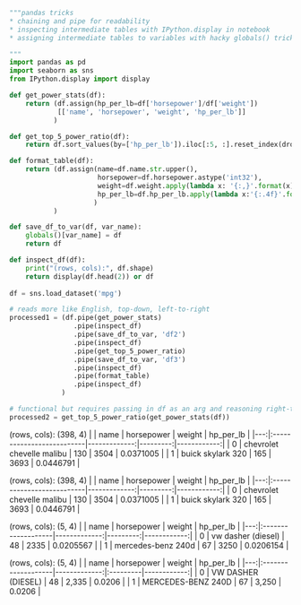 ```python
"""pandas tricks
* chaining and pipe for readability
* inspecting intermediate tables with IPython.display in notebook
* assigning intermediate tables to variables with hacky globals() trick

"""
import pandas as pd
import seaborn as sns
from IPython.display import display

def get_power_stats(df):
    return (df.assign(hp_per_lb=df['horsepower']/df['weight'])
            [['name', 'horsepower', 'weight', 'hp_per_lb']]
           )

def get_top_5_power_ratio(df):
    return df.sort_values(by=['hp_per_lb']).iloc[:5, :].reset_index(drop=True)

def format_table(df):
    return (df.assign(name=df.name.str.upper(), 
                      horsepower=df.horsepower.astype('int32'),
                      weight=df.weight.apply(lambda x: '{:,}'.format(x)),
                      hp_per_lb=df.hp_per_lb.apply(lambda x:'{:.4f}'.format(x)),
                     )
           )

def save_df_to_var(df, var_name):
    globals()[var_name] = df
    return df

def inspect_df(df):
    print("(rows, cols):", df.shape)
    return display(df.head(2)) or df
    
df = sns.load_dataset('mpg')

# reads more like English, top-down, left-to-right
processed1 = (df.pipe(get_power_stats)
                .pipe(inspect_df)
                .pipe(save_df_to_var, 'df2')
                .pipe(inspect_df)
                .pipe(get_top_5_power_ratio)
                .pipe(save_df_to_var, 'df3')              
                .pipe(inspect_df)
                .pipe(format_table)
                .pipe(inspect_df)
             )

# functional but requires passing in df as an arg and reasoning right-to-left/from inner to outer
processed2 = get_top_5_power_ratio(get_power_stats(df))
```

(rows, cols): (398, 4)
|    | name                      |   horsepower |   weight |   hp_per_lb |
|---:|:--------------------------|-------------:|---------:|------------:|
|  0 | chevrolet chevelle malibu |          130 |     3504 |   0.0371005 |
|  1 | buick skylark 320         |          165 |     3693 |   0.0446791 |

(rows, cols): (398, 4)
|    | name                      |   horsepower |   weight |   hp_per_lb |
|---:|:--------------------------|-------------:|---------:|------------:|
|  0 | chevrolet chevelle malibu |          130 |     3504 |   0.0371005 |
|  1 | buick skylark 320         |          165 |     3693 |   0.0446791 |

(rows, cols): (5, 4)
|    | name               |   horsepower |   weight |   hp_per_lb |
|---:|:-------------------|-------------:|---------:|------------:|
|  0 | vw dasher (diesel) |           48 |     2335 |   0.0205567 |
|  1 | mercedes-benz 240d |           67 |     3250 |   0.0206154 |

(rows, cols): (5, 4)
|    | name               |   horsepower | weight   |   hp_per_lb |
|---:|:-------------------|-------------:|:---------|------------:|
|  0 | VW DASHER (DIESEL) |           48 | 2,335    |      0.0206 |
|  1 | MERCEDES-BENZ 240D |           67 | 3,250    |      0.0206 |
